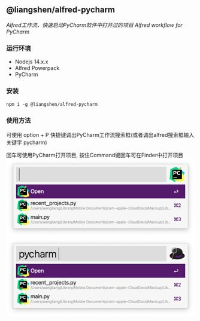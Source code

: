 ## @liangshen/alfred-pycharm

*Alfred工作流，快速启动PyCharm软件中打开过的项目*
*Alfred workflow for PyCharm*

### 运行环境

* Nodejs 14.x.x
* Alfred Powerpack
* PyCharm

### 安装

```
npm i -g @liangshen/alfred-pycharm
```

### 使用方法

可使用 option + P 快捷键调出PyCharm工作流搜索框(或者调出alfred搜索框输入关键字 pycharm)

回车可使用PyCharm打开项目, 按住Command键回车可在Finder中打开项目
![](./docs/pycharm.png)
![](./docs/pycharm2.png)


